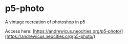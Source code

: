 # p5-photo
A vintage recreation of photoshop in p5

Access here:
[https://andrewicus.neocities.org/p5-photo/](https://andrewicus.neocities.org/p5-photo/)
